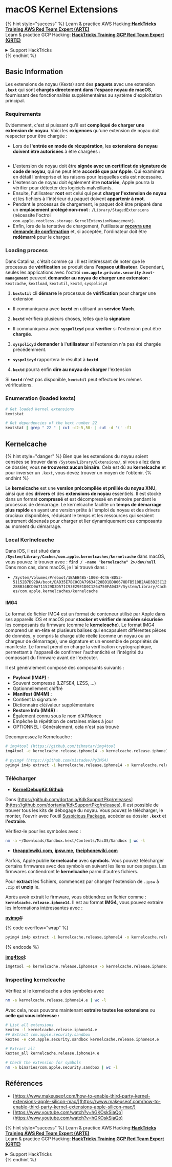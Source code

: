 # macOS Kernel Extensions

{% hint style="success" %}
Learn & practice AWS Hacking:<img src="../../../.gitbook/assets/arte.png" alt="" data-size="line">[**HackTricks Training AWS Red Team Expert (ARTE)**](https://training.hacktricks.xyz/courses/arte)<img src="../../../.gitbook/assets/arte.png" alt="" data-size="line">\
Learn & practice GCP Hacking: <img src="../../../.gitbook/assets/grte.png" alt="" data-size="line">[**HackTricks Training GCP Red Team Expert (GRTE)**<img src="../../../.gitbook/assets/grte.png" alt="" data-size="line">](https://training.hacktricks.xyz/courses/grte)

<details>

<summary>Support HackTricks</summary>

* Check the [**subscription plans**](https://github.com/sponsors/carlospolop)!
* **Join the** 💬 [**Discord group**](https://discord.gg/hRep4RUj7f) or the [**telegram group**](https://t.me/peass) or **follow** us on **Twitter** 🐦 [**@hacktricks\_live**](https://twitter.com/hacktricks\_live)**.**
* **Share hacking tricks by submitting PRs to the** [**HackTricks**](https://github.com/carlospolop/hacktricks) and [**HackTricks Cloud**](https://github.com/carlospolop/hacktricks-cloud) github repos.

</details>
{% endhint %}

## Basic Information

Les extensions de noyau (Kexts) sont des **paquets** avec une extension **`.kext`** qui sont **chargés directement dans l'espace noyau de macOS**, fournissant des fonctionnalités supplémentaires au système d'exploitation principal.

### Requirements

Évidemment, c'est si puissant qu'il est **compliqué de charger une extension de noyau**. Voici les **exigences** qu'une extension de noyau doit respecter pour être chargée :

* Lors de **l'entrée en mode de récupération**, les **extensions de noyau doivent être autorisées** à être chargées :

<figure><img src="../../../.gitbook/assets/image (327).png" alt=""><figcaption></figcaption></figure>

* L'extension de noyau doit être **signée avec un certificat de signature de code de noyau**, qui ne peut être **accordé que par Apple**. Qui examinera en détail l'entreprise et les raisons pour lesquelles cela est nécessaire.
* L'extension de noyau doit également être **notariée**, Apple pourra la vérifier pour détecter des logiciels malveillants.
* Ensuite, l'utilisateur **root** est celui qui peut **charger l'extension de noyau** et les fichiers à l'intérieur du paquet doivent **appartenir à root**.
* Pendant le processus de chargement, le paquet doit être préparé dans un **emplacement protégé non-root** : `/Library/StagedExtensions` (nécessite l'octroi `com.apple.rootless.storage.KernelExtensionManagement`).
* Enfin, lors de la tentative de chargement, l'utilisateur [**recevra une demande de confirmation**](https://developer.apple.com/library/archive/technotes/tn2459/_index.html) et, si acceptée, l'ordinateur doit être **redémarré** pour le charger.

### Loading process

Dans Catalina, c'était comme ça : Il est intéressant de noter que le processus de **vérification** se produit dans **l'espace utilisateur**. Cependant, seules les applications avec l'octroi **`com.apple.private.security.kext-management`** peuvent **demander au noyau de charger une extension** : `kextcache`, `kextload`, `kextutil`, `kextd`, `syspolicyd`

1. **`kextutil`** cli **démarre** le processus de **vérification** pour charger une extension
* Il communiquera avec **`kextd`** en utilisant un **service Mach**.
2. **`kextd`** vérifiera plusieurs choses, telles que la **signature**
* Il communiquera avec **`syspolicyd`** pour **vérifier** si l'extension peut être **chargée**.
3. **`syspolicyd`** **demander** à l'**utilisateur** si l'extension n'a pas été chargée précédemment.
* **`syspolicyd`** rapportera le résultat à **`kextd`**
4. **`kextd`** pourra enfin **dire au noyau de charger** l'extension

Si **`kextd`** n'est pas disponible, **`kextutil`** peut effectuer les mêmes vérifications.

### Enumeration (loaded kexts)
```bash
# Get loaded kernel extensions
kextstat

# Get dependencies of the kext number 22
kextstat | grep " 22 " | cut -c2-5,50- | cut -d '(' -f1
```
## Kernelcache

{% hint style="danger" %}
Bien que les extensions du noyau soient censées se trouver dans `/System/Library/Extensions/`, si vous allez dans ce dossier, vous **ne trouverez aucun binaire**. Cela est dû au **kernelcache** et pour inverser un `.kext`, vous devez trouver un moyen de l'obtenir.
{% endhint %}

Le **kernelcache** est une **version précompilée et préliée du noyau XNU**, ainsi que des **drivers** et des **extensions de noyau** essentiels. Il est stocké dans un format **compressé** et est décompressé en mémoire pendant le processus de démarrage. Le kernelcache facilite un **temps de démarrage plus rapide** en ayant une version prête à l'emploi du noyau et des drivers cruciaux disponibles, réduisant le temps et les ressources qui seraient autrement dépensés pour charger et lier dynamiquement ces composants au moment du démarrage.

### Local Kerlnelcache

Dans iOS, il est situé dans **`/System/Library/Caches/com.apple.kernelcaches/kernelcache`** dans macOS, vous pouvez le trouver avec : **`find / -name "kernelcache" 2>/dev/null`** \
Dans mon cas, dans macOS, je l'ai trouvé dans :

* `/System/Volumes/Preboot/1BAEB4B5-180B-4C46-BD53-51152B7D92DA/boot/DAD35E7BC0CDA79634C20BD1BD80678DFB510B2AAD3D25C1228BB34BCD0A711529D3D571C93E29E1D0C1264750FA043F/System/Library/Caches/com.apple.kernelcaches/kernelcache`

#### IMG4

Le format de fichier IMG4 est un format de conteneur utilisé par Apple dans ses appareils iOS et macOS pour **stocker et vérifier de manière sécurisée** les composants du firmware (comme le **kernelcache**). Le format IMG4 comprend un en-tête et plusieurs balises qui encapsulent différentes pièces de données, y compris la charge utile réelle (comme un noyau ou un chargeur de démarrage), une signature et un ensemble de propriétés de manifeste. Le format prend en charge la vérification cryptographique, permettant à l'appareil de confirmer l'authenticité et l'intégrité du composant du firmware avant de l'exécuter.

Il est généralement composé des composants suivants :

* **Payload (IM4P)** :
* Souvent compressé (LZFSE4, LZSS, …)
* Optionnellement chiffré
* **Manifest (IM4M)** :
* Contient la signature
* Dictionnaire clé/valeur supplémentaire
* **Restore Info (IM4R)** :
* Également connu sous le nom d'APNonce
* Empêche la répétition de certaines mises à jour
* OPTIONNEL : Généralement, cela n'est pas trouvé

Décompressez le Kernelcache :
```bash
# img4tool (https://github.com/tihmstar/img4tool
img4tool -e kernelcache.release.iphone14 -o kernelcache.release.iphone14.e

# pyimg4 (https://github.com/m1stadev/PyIMG4)
pyimg4 im4p extract -i kernelcache.release.iphone14 -o kernelcache.release.iphone14.e
```
### Télécharger&#x20;

* [**KernelDebugKit Github**](https://github.com/dortania/KdkSupportPkg/releases)

Dans [https://github.com/dortania/KdkSupportPkg/releases](https://github.com/dortania/KdkSupportPkg/releases), il est possible de trouver tous les kits de débogage du noyau. Vous pouvez le télécharger, le monter, l'ouvrir avec l'outil [Suspicious Package](https://www.mothersruin.com/software/SuspiciousPackage/get.html), accéder au dossier **`.kext`** et **l'extraire**.

Vérifiez-le pour les symboles avec :
```bash
nm -a ~/Downloads/Sandbox.kext/Contents/MacOS/Sandbox | wc -l
```
* [**theapplewiki.com**](https://theapplewiki.com/wiki/Firmware/Mac/14.x)**,** [**ipsw.me**](https://ipsw.me/)**,** [**theiphonewiki.com**](https://www.theiphonewiki.com/)

Parfois, Apple publie **kernelcache** avec **symbols**. Vous pouvez télécharger certains firmwares avec des symbols en suivant les liens sur ces pages. Les firmwares contiendront le **kernelcache** parmi d'autres fichiers.

Pour **extract** les fichiers, commencez par changer l'extension de `.ipsw` à `.zip` et **unzip** le.

Après avoir extrait le firmware, vous obtiendrez un fichier comme : **`kernelcache.release.iphone14`**. Il est au format **IMG4**, vous pouvez extraire les informations intéressantes avec :

[**pyimg4**](https://github.com/m1stadev/PyIMG4)**:** 

{% code overflow="wrap" %}
```bash
pyimg4 im4p extract -i kernelcache.release.iphone14 -o kernelcache.release.iphone14.e
```
{% endcode %}

[**img4tool**](https://github.com/tihmstar/img4tool)**:**
```bash
img4tool -e kernelcache.release.iphone14 -o kernelcache.release.iphone14.e
```
### Inspecting kernelcache

Vérifiez si le kernelcache a des symboles avec
```bash
nm -a kernelcache.release.iphone14.e | wc -l
```
Avec cela, nous pouvons maintenant **extraire toutes les extensions** ou **celle qui vous intéresse :**
```bash
# List all extensions
kextex -l kernelcache.release.iphone14.e
## Extract com.apple.security.sandbox
kextex -e com.apple.security.sandbox kernelcache.release.iphone14.e

# Extract all
kextex_all kernelcache.release.iphone14.e

# Check the extension for symbols
nm -a binaries/com.apple.security.sandbox | wc -l
```
## Références

* [https://www.makeuseof.com/how-to-enable-third-party-kernel-extensions-apple-silicon-mac/](https://www.makeuseof.com/how-to-enable-third-party-kernel-extensions-apple-silicon-mac/)
* [https://www.youtube.com/watch?v=hGKOskSiaQo](https://www.youtube.com/watch?v=hGKOskSiaQo)

{% hint style="success" %}
Learn & practice AWS Hacking:<img src="../../../.gitbook/assets/arte.png" alt="" data-size="line">[**HackTricks Training AWS Red Team Expert (ARTE)**](https://training.hacktricks.xyz/courses/arte)<img src="../../../.gitbook/assets/arte.png" alt="" data-size="line">\
Learn & practice GCP Hacking: <img src="../../../.gitbook/assets/grte.png" alt="" data-size="line">[**HackTricks Training GCP Red Team Expert (GRTE)**<img src="../../../.gitbook/assets/grte.png" alt="" data-size="line">](https://training.hacktricks.xyz/courses/grte)

<details>

<summary>Support HackTricks</summary>

* Check the [**subscription plans**](https://github.com/sponsors/carlospolop)!
* **Join the** 💬 [**Discord group**](https://discord.gg/hRep4RUj7f) or the [**telegram group**](https://t.me/peass) or **follow** us on **Twitter** 🐦 [**@hacktricks\_live**](https://twitter.com/hacktricks\_live)**.**
* **Share hacking tricks by submitting PRs to the** [**HackTricks**](https://github.com/carlospolop/hacktricks) and [**HackTricks Cloud**](https://github.com/carlospolop/hacktricks-cloud) github repos.

</details>
{% endhint %}
